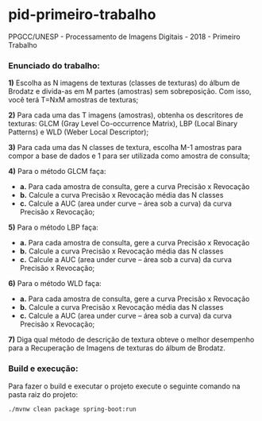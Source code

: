 # pid-primeiro-trabalho

PPGCC/UNESP - Processamento de Imagens Digitais - 2018 - Primeiro Trabalho


### Enunciado do trabalho:

**1)** Escolha	as	N imagens	de	texturas (classes	de	texturas)	do	álbum	de	
Brodatz e	divida-as em	M partes (amostras) sem	sobreposição.	Com	isso,	
você	terá	T=NxM	amostras	de		texturas;

**2)** Para	cada	uma	das	T	imagens (amostras),	obtenha	os	descritores	de	
texturas: GLCM	(Gray	Level	Co-occurrence	Matrix),	LBP	(Local	Binary	
Patterns) e	WLD	(Weber	Local	Descriptor);

**3)** Para	cada	uma	das	N	classes	de	textura,	escolha	M-1	amostras	para	
compor	a	base	de	dados	e	1	para ser	utilizada	como	amostra	de	consulta;

**4)** Para	o	método	GLCM	faça:
- **a.** Para	cada	amostra	de		consulta,	gere	a	curva	Precisão	x	Revocação
- **b.** Calcule	a	curva	Precisão	x	Revocação	média das	N	classes
- **c.** Calcule	a	AUC	(area	under	curve	– área	sob	a	curva)	da	curva	
Precisão	x	Revocação;

**5)** Para	o	método	LBP	faça:
- **a.** Para	cada	amostra	de		consulta,	gere	a	curva	Precisão	x	Revocação
- **b.** Calcule	a	curva	Precisão	x	Revocação	média das	N	classes
- **c.** Calcule	a	AUC	(area	under	curve	– área	sob	a	curva)	da	curva	
Precisão	x	Revocação;

**6)** Para	o	método	WLD faça:
- **a.** Para	cada	amostra	de		consulta,	gere	a	curva	Precisão	x	Revocação
- **b.** Calcule	a	curva	Precisão	x	Revocação	média das	N	classes
- **c.** Calcule	a	AUC	(area	under	curve	– área	sob	a	curva)	da	curva	
Precisão	x	Revocação;

**7)** Diga qual	método	de	descrição	de	textura	obteve	o	melhor	desempenho	
para	a	Recuperação	de	Imagens de	texturas	do	álbum	de	Brodatz.

### Build e execução:

Para fazer o build e executar o projeto execute o seguinte comando na pasta raiz do projeto:

```
./mvnw clean package spring-boot:run
```


